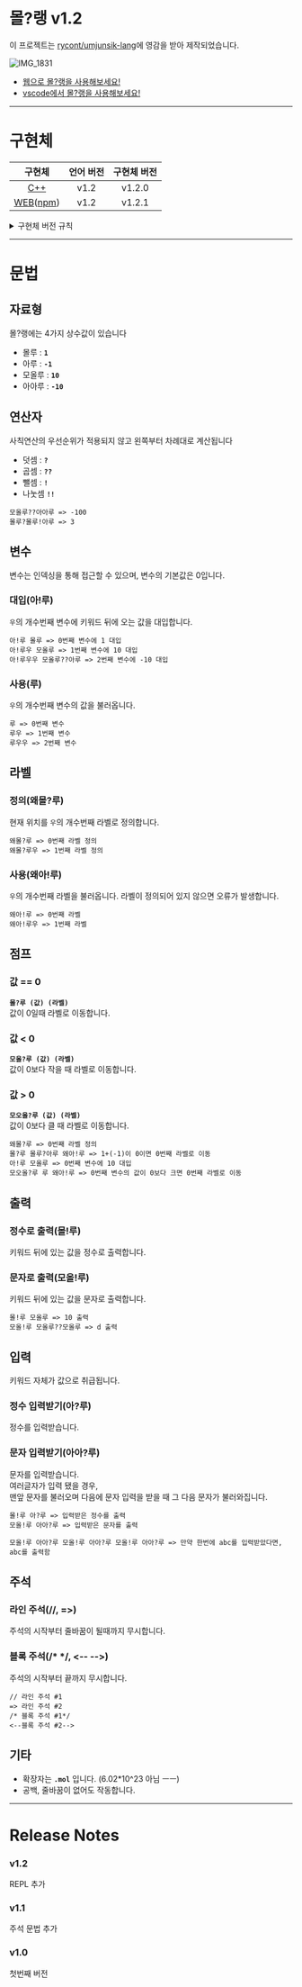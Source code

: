 # 몰?랭 v1.2

이 프로젝트는 [rycont/umjunsik-lang](https://github.com/rycont/umjunsik-lang)에 영감을 받아 제작되었습니다.  

![IMG_1831](https://user-images.githubusercontent.com/41170492/153138216-0a212ade-dcbc-4cb0-81f7-76870fe3b5f4.gif)

* [웹으로 몰?랭을 사용해보세요!](https://mollu.gangjun.dev/playground)
* [vscode에서 몰?랭을 사용해보세요!](https://marketplace.visualstudio.com/items?itemName=bukgeuk-penguin.mollu-lang-vsc-extension)

-------------------------

# 구현체
|구현체|언어 버전|구현체 버전|
|:---:|:---:|:---:|
|[C++](https://github.com/bukgeuk-penguin/mollu-lang/tree/master/mollu-lang-cpp)|v1.2|v1.2.0|
|[WEB](https://github.com/bukgeuk-penguin/mollu-lang/tree/master/mollu-lang-web)([npm](https://www.npmjs.com/package/mollu-lang-web))|v1.2|v1.2.1|
<detail>
<details markdown="1">
<summary>구현체 버전 규칙</summary>

1. major와 minor 버전은 언어 버전을 따라야 합니다
2. patch 버전은 자유롭게 작성 가능합니다.

</details>
</detail>

-----------------------------

# 문법
## 자료형
몰?랭에는 4가지 상수값이 있습니다
* 몰루 : **`1`**
* 아루 : **`-1`**
* 모올루 : **`10`**
* 아아루 : **`-10`**

## 연산자
사칙연산의 우선순위가 적용되지 않고 왼쪽부터 차례대로 계산됩니다
* 덧셈 : **`?`**
* 곱셈 : **`??`**
* 뺄셈 : **`!`**
* 나눗셈 **`!!`**
```
모올루??아아루 => -100  
몰루?몰루!아루 => 3  
```
## 변수
변수는 인덱싱을 통해 접근할 수 있으며, 변수의 기본값은 0입니다.
### 대입(아!루)
`우`의 개수번째 변수에 키워드 뒤에 오는 값을 대입합니다.
```
아!루 몰루 => 0번째 변수에 1 대입
아!루우 모올루 => 1번째 변수에 10 대입
아!루우우 모올루??아루 => 2번째 변수에 -10 대입
```
### 사용(루)
`우`의 개수번째 변수의 값을 불러옵니다.
```
루 => 0번째 변수
루우 => 1번째 변수
루우우 => 2번째 변수
```
## 라벨
### 정의(왜몰?루)
현재 위치를 `우`의 개수번째 라벨로 정의합니다.
```
왜몰?루 => 0번째 라벨 정의
왜몰?루우 => 1번째 라벨 정의
```
### 사용(왜아!루)
`우`의 개수번째 라벨을 불러옵니다.
라벨이 정의되어 있지 않으면 오류가 발생합니다.
```
왜아!루 => 0번째 라벨
왜아!루우 => 1번째 라벨
```
## 점프
### 값 == 0
**`몰?루 (값) (라벨)`**  
값이 0일때 라벨로 이동합니다.
### 값 < 0
**`모올?루 (값) (라벨)`**  
값이 0보다 작을 때 라벨로 이동합니다.
### 값 > 0
**`모오올?루 (값) (라벨)`**  
값이 0보다 클 때 라벨로 이동합니다.
```
왜몰?루 => 0번째 라벨 정의
몰?루 몰루?아루 왜아!루 => 1+(-1)이 0이면 0번째 라벨로 이동
아!루 모올루 => 0번째 변수에 10 대입
모오올?루 루 왜아!루 => 0번째 변수의 값이 0보다 크면 0번째 라벨로 이동
```
## 출력
### 정수로 출력(몰!루)
키워드 뒤에 있는 값을 정수로 출력합니다.
### 문자로 출력(모올!루)
키워드 뒤에 있는 값을 문자로 출력합니다.
```
몰!루 모올루 => 10 출력
모올!루 모올루??모올루 => d 출력
```
## 입력
키워드 자체가 값으로 취급됩니다.
### 정수 입력받기(아?루)
정수를 입력받습니다.
### 문자 입력받기(아아?루)
문자를 입력받습니다.  
여러글자가 입력 됐을 경우,  
맨앞 문자를 불러오며 다음에 문자 입력을 받을 때 그 다음 문자가 불러와집니다.
```
몰!루 아?루 => 입력받은 정수를 출력
모올!루 아아?루 => 입력받은 문자를 출력

모올!루 아아?루 모올!루 아아?루 모올!루 아아?루 => 만약 한번에 abc를 입력받았다면, abc를 출력함
```
## 주석
### 라인 주석(//, =>)
주석의 시작부터 줄바꿈이 될때까지 무시합니다.
### 블록 주석(/* */, <-- -->)
주석의 시작부터 끝까지 무시합니다.
```
// 라인 주석 #1
=> 라인 주석 #2
/* 블록 주석 #1*/
<--블록 주석 #2-->
```
## 기타
* 확장자는 **`.mol`** 입니다. (6.02\*10^23 아님 ㅡㅡ)
* 공백, 줄바꿈이 없어도 작동합니다.
-------------------------------
# Release Notes
### v1.2
REPL 추가
### v1.1
주석 문법 추가
### v1.0
첫번째 버전